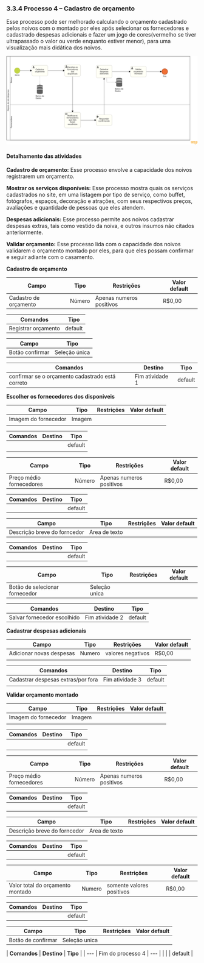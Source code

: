 ### 3.3.4 Processo 4 – Cadastro de orçamento
Esse processo pode ser melhorado calculando o orçamento cadastrado pelos noivos com o montado por eles após selecionar os fornecedores e cadastrado despesas adicionais e fazer um jogo de cores(vermelho se tiver ultrapassado o valor ou verde enquanto estiver menor), para uma visualização mais didática dos noivos.


![Exemplo de um Modelo BPMN do PROCESSO 4](images/Despesas.png "Modelo BPMN do Processo 4.")


#### Detalhamento das atividades

**Cadastro de orçamento:** Esse processo envolve a capacidade dos noivos registrarem um orçamento.

**Mostrar os serviços disponíveis:** Esse processo mostra quais os serviços cadastrados no site, em uma listagem por tipo de serviço, como buffet, fotógrafos, espaços, decoração e atrações, com seus respectivos preços, avaliações e quantidade de pessoas que eles atendem.

**Despesas adicionais:** Esse processo permite aos noivos cadastrar despesas extras, tais como vestido da noiva, e outros insumos não citados anteriormente.

**Validar orçamento:** Esse processo lida com o capacidade dos noivos validarem o orçamento montado por eles, para que eles possam confirmar e seguir adiante com o casamento.

**Cadastro de orçamento**

| **Campo**       | **Tipo**         | **Restrições** | **Valor default** |
| ---             | ---              | ---            | ---               |
| Cadastro de orçamento| Número  |     Apenas numeros positivos       |        R$0,00           |

| **Comandos**         | **Tipo** |
| ---                  | ---       |
| Registrar orçamento|  default |

| **Campo**       | **Tipo**         |
| ---             | ---              |
| Botão confirmar | Seleção única  |

| **Comandos**         |  **Destino**                   | **Tipo** |
| ---                  | ---                            | ---               |
| confirmar se o orçamento cadastrado está correto | Fim atividade 1                 |  default |

**Escolher os fornecedores dos disponiveis**

| **Campo**       | **Tipo**         | **Restrições** | **Valor default** |
| ---             | ---              | ---            | ---               |
| Imagem do fornecedor | Imagem  |               |                   |
|                 |                  |                |                   |

| **Comandos**         |  **Destino**                   | **Tipo**          |
| ---                  | ---                            | ---               |
|  |  | default |
|                      |                                |                   |

| **Campo**       | **Tipo**         | **Restrições** | **Valor default** |
| ---             | ---              | ---            | ---               |
| Preço médio fornecedores| Número  |     Apenas numeros positivos       |        R$0,00           |

| **Comandos**         |  **Destino**                   | **Tipo** |
| ---                  | ---                            | ---               |
| |                 |  default |

| **Campo**       | **Tipo**         | **Restrições** | **Valor default** |
| ---             | ---              | ---            | ---               |
| Descrição breve do forncedor| Area de texto  |    |    |

| **Comandos**         |  **Destino**                   | **Tipo** |
| ---                  | ---                            | ---               |
|  |    |  default |

| **Campo**       | **Tipo**         | **Restrições** | **Valor default** |
| ---             | ---              | ---            | ---               |
| Botão de selecionar fornecedor| Seleção unica  |       |         |

| **Comandos**         |  **Destino**                   | **Tipo** |
| ---                  | ---                            | ---               |
| Salvar fornecedor escolhido | Fim atividade 2                 |  default |



**Cadastrar despesas adicionais**

| **Campo**       | **Tipo**         | **Restrições** | **Valor default** |
| ---             | ---              | ---            | ---               |
| Adicionar novas despesas | Numero  |      valores negativos         |       R$0,00            |
|                 |                  |                |                   |

| **Comandos**         |  **Destino**                   | **Tipo**          |
| ---                  | ---                            | ---               |
| Cadastrar despesas extras/por fora | Fim atividade 3  | default |
|                      |                                |                   |

**Validar orçamento montado**

| **Campo**       | **Tipo**         | **Restrições** | **Valor default** |
| ---             | ---              | ---            | ---               |
| Imagem do fornecedor | Imagem  |               |                   |
|                 |                  |                |                   |

| **Comandos**         |  **Destino**                   | **Tipo**          |
| ---                  | ---                            | ---               |
|  |  | default |
|                      |                                |                   |

| **Campo**       | **Tipo**         | **Restrições** | **Valor default** |
| ---             | ---              | ---            | ---               |
| Preço médio fornecedores| Número  |     Apenas numeros positivos       |        R$0,00           |

| **Comandos**         |  **Destino**                   | **Tipo** |
| ---                  | ---                            | ---               |
| |                 |  default |

| **Campo**       | **Tipo**         | **Restrições** | **Valor default** |
| ---             | ---              | ---            | ---               |
| Descrição breve do forncedor| Area de texto  |    |    |

| **Comandos**         |  **Destino**                   | **Tipo** |
| ---                  | ---                            | ---               |
|  |    |  default |

| **Campo**       | **Tipo**         | **Restrições** | **Valor default** |
| ---             | ---              | ---            | ---               |
| Valor total do orçamento montado| Numero  |  somente valores positivos  |  R$0,00   |

| **Comandos**         |  **Destino**                   | **Tipo** |
| ---                  | ---                            | ---               |
|  |    |  default |

| **Campo**       | **Tipo**         | **Restrições** | **Valor default** |
| ---             | ---              | ---            | ---               |
| Botão de confirmar| Seleção unica  |    |    |

| **Comandos**         |  **Destino**                   | **Tipo** |
| ---                  | Fim do processo 4                           | ---               |
|  |    |  default |

